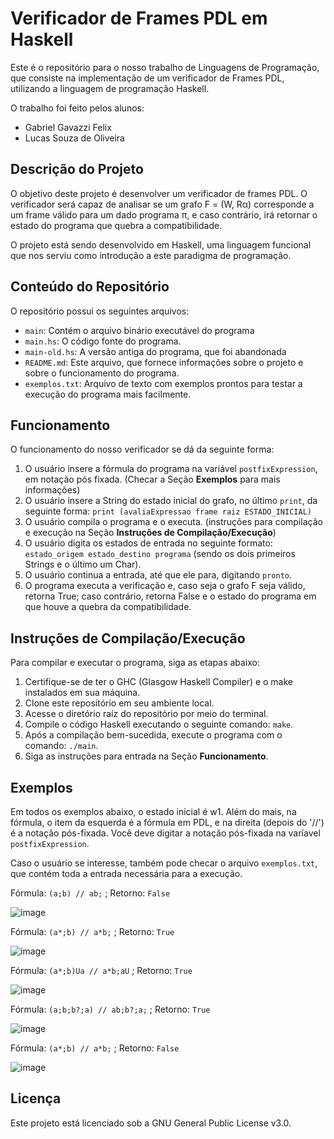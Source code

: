 # Verificador de Frames PDL em Haskell

Este é o repositório para o nosso trabalho de Linguagens de Programação, que consiste na implementação de um verificador de Frames PDL, utilizando a linguagem de programação Haskell.

O trabalho foi feito pelos alunos:
- Gabriel Gavazzi Felix
- Lucas Souza de Oliveira

## Descrição do Projeto

O objetivo deste projeto é desenvolver um verificador de frames PDL. O verificador será capaz de analisar se um grafo F = (W, Rα) corresponde a um frame válido para um dado programa π, e caso contrário, irá retornar o estado do programa que quebra a compatibilidade.

O projeto está sendo desenvolvido em Haskell, uma linguagem funcional que nos serviu como introdução a este paradigma de programação.

## Conteúdo do Repositório

O repositório possui os seguintes arquivos:

- `main`: Contém o arquivo binário executável do programa
- `main.hs`: O código fonte do programa.
- `main-old.hs`: A versão antiga do programa, que foi abandonada
- `README.md`: Este arquivo, que fornece informações sobre o projeto e sobre o funcionamento do programa.
- `exemplos.txt`: Arquivo de texto com exemplos prontos para testar a execução do programa mais facilmente.

## Funcionamento

O funcionamento do nosso verificador se dá da seguinte forma:

1. O usuário insere a fórmula do programa na variável `postfixExpression`, em notação pós fixada. (Checar a Seção **Exemplos** para mais informações)
2. O usuário insere a String do estado inicial do grafo, no último `print`, da seguinte forma: `print (avaliaExpressao frame raiz ESTADO_INICIAL)`
3. O usuário compila o programa e o executa. (instruções para compilação e execução na Seção **Instruções de Compilação/Execução**)
4. O usuário digita os estados de entrada no seguinte formato: `estado_origem estado_destino programa` (sendo os dois primeiros Strings e o último um Char).
5. O usuário continua a entrada, até que ele para, digitando `pronto`.
6. O programa executa a verificação e, caso seja o grafo F seja válido, retorna True; caso contrário, retorna False e o estado do programa em que houve a quebra da compatibilidade.

## Instruções de Compilação/Execução

Para compilar e executar o programa, siga as etapas abaixo:

1. Certifique-se de ter o GHC (Glasgow Haskell Compiler) e o make instalados em sua máquina.
2. Clone este repositório em seu ambiente local.
3. Acesse o diretório raíz do repositório por meio do terminal.
4. Compile o código Haskell executando o seguinte comando: `make`.
5. Após a compilação bem-sucedida, execute o programa com o comando: `./main`.
6. Siga as instruções para entrada na Seção **Funcionamento**.

## Exemplos

Em todos os exemplos abaixo, o estado inicial é w1. Além do mais, na fórmula, o item da esquerda é a fórmula em PDL, e na direita (depois do '//') é a notação pós-fixada. Você deve digitar a notação pós-fixada na varíavel `postfixExpression`.

Caso o usuário se interesse, também pode checar o arquivo `exemplos.txt`, que contém toda a entrada necessária para a execução.

Fórmula: `(a;b) // ab;` ; Retorno: `False`

![image](https://github.com/Mutcholoko/PDL-Haskell/assets/46263572/a82abbb5-b6ab-48cc-983d-5e991737d1be)

Fórmula: `(a*;b) // a*b;` ; Retorno: `True`

![image](https://github.com/Mutcholoko/PDL-Haskell/assets/46263572/f19f293d-a4bc-499b-aea7-dfbb9036f351)

Fórmula: `(a*;b)Ua // a*b;aU` ; Retorno: `True`

![image](https://github.com/Mutcholoko/PDL-Haskell/assets/46263572/347aa7df-a77f-45bd-96c5-abf81df9aa41)

Fórmula: `(a;b;b?;a) // ab;b?;a;` ; Retorno: `True`

![image](https://github.com/Mutcholoko/PDL-Haskell/assets/46263572/95028e28-cf10-4e1e-bccd-8f66d86d35a2)

Fórmula: `(a*;b) // a*b;` ; Retorno: `False`

![image](https://github.com/Mutcholoko/PDL-Haskell/assets/46263572/aebd5f3b-b094-4fe1-a776-57281d6fb711)


## Licença

Este projeto está licenciado sob a GNU General Public License v3.0.

##

